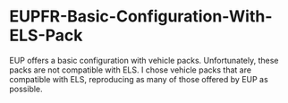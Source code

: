 # EUPFR-Basic-Configuration-With-ELS-Pack
EUP offers a basic configuration with vehicle packs. Unfortunately, these packs are not compatible with ELS. I chose vehicle packs that are compatible with ELS, reproducing as many of those offered by EUP as possible.
